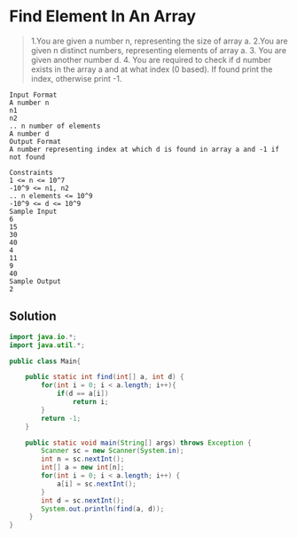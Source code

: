 # Find Element In An Array

> 1.You are given a number n, representing the size of array a.
> 2.You are given n distinct numbers, representing elements of array a. 3. You are given another number d. 4. You are required to check if d number exists in the array a and at what index (0 based). If found print the index, otherwise print -1.

```
Input Format
A number n
n1
n2
.. n number of elements
A number d
Output Format
A number representing index at which d is found in array a and -1 if not found

Constraints
1 <= n <= 10^7
-10^9 <= n1, n2
.. n elements <= 10^9
-10^9 <= d <= 10^9
Sample Input
6
15
30
40
4
11
9
40
Sample Output
2
```

## Solution

```java
import java.io.*;
import java.util.*;

public class Main{

    public static int find(int[] a, int d) {
        for(int i = 0; i < a.length; i++){
            if(d == a[i])
                return i;
        }
        return -1;
    }

    public static void main(String[] args) throws Exception {
        Scanner sc = new Scanner(System.in);
        int n = sc.nextInt();
        int[] a = new int[n];
        for(int i = 0; i < a.length; i++) {
            a[i] = sc.nextInt();
        }
        int d = sc.nextInt();
        System.out.println(find(a, d));
     }
}
```
